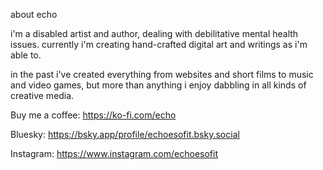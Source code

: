 about echo

i'm a disabled artist and author, dealing with debilitative mental health issues. currently i'm creating hand-crafted digital art and writings as i'm able to. 

in the past i've created everything from websites and short films to music and video games, but more than anything i enjoy dabbling in all kinds of creative media. 

Buy me a coffee: https://ko-fi.com/echo

Bluesky: https://bsky.app/profile/echoesofit.bsky.social

Instagram: https://www.instagram.com/echoesofit